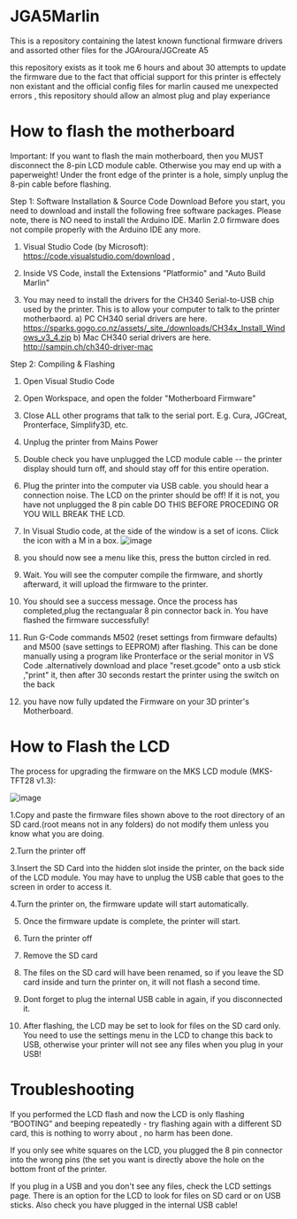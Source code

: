 # JGA5Marlin
This is a repository containing the latest known functional firmware drivers and assorted other files for the JGAroura/JGCreate A5

this repository exists as it took me 6 hours and about 30 attempts to update the firmware due to the fact that official support for this printer is effectely non existant and the official config files for marlin caused me unexpected errors , this repository should allow an almost plug and play experiance

# How to flash the motherboard
Important: If you want to flash the main motherboard, then you MUST disconnect the 8-pin LCD module cable. Otherwise you may end up with a paperweight! Under the front edge of the printer is a hole, simply unplug the 8-pin cable before flashing.

Step 1: Software Installation & Source Code Download
Before you start, you need to download and install the following free software packages. Please note, there is NO need to install the Arduino IDE.
Marlin 2.0 firmware does not compile properly with the Arduino IDE any more.


1. Visual Studio Code (by Microsoft): https://code.visualstudio.com/download , 
2. Inside VS Code, install the Extensions "Platformio" and "Auto Build Marlin"

3. You may need to install the drivers for the CH340 Serial-to-USB chip used by the printer. This is to allow your computer to talk to the printer motherbaord.
a) PC CH340 serial drivers are here. https://sparks.gogo.co.nz/assets/_site_/downloads/CH34x_Install_Windows_v3_4.zip
b) Mac CH340 serial drivers are here. http://sampin.ch/ch340-driver-mac

Step 2: Compiling & Flashing
1. Open Visual Studio Code

2. Open Workspace, and open the folder "Motherboard Firmware"

3. Close ALL other programs that talk to the serial port. E.g. Cura, JGCreat, Pronterface, Simplify3D, etc.

4. Unplug the printer from Mains Power

5. Double check you have unplugged the LCD module cable -- the printer display should turn off, and should stay off for this entire operation.

6. Plug the printer into the computer via USB cable. you should hear a connection noise. The LCD on the printer should be off! If it is not, you have not unplugged the 8 pin cable 
DO THIS BEFORE PROCEDING OR YOU WILL BREAK THE LCD.

7. In Visual Studio code,  at the side of the window is a set of icons. Click the icon with a M in a box.
 ![image](https://github.com/joepotato04/JGA5Marlin/assets/52463691/e06c945c-eaab-44c3-b34a-4b7afdb1f01e)

 
8. you should now see a menu like this, press the button circled in red.


9. Wait. You will see the computer compile the firmware, and shortly afterward, it will upload the firmware to the printer.

10. You should see a success message. Once the process has completed,plug the rectangualar 8 pin connector back in. You have flashed the firmware successfully!

11. Run G-Code commands M502 (reset settings from firmware defaults) and M500 (save settings to EEPROM) after flashing. This can be done  manually using a program like Pronterface or the serial monitor in VS Code .alternatively download and place "reset.gcode" onto a usb stick ,"print" it, then after 30 seconds restart the printer using the switch on the back

12. you have now fully updated the Firmware on your 3D printer's Motherboard.



# How to Flash the LCD
The process for upgrading the firmware on the MKS LCD module (MKS-TFT28 v1.3):


![image](https://github.com/joepotato04/JGA5Marlin/assets/52463691/f9f99f05-8434-4fb1-8aac-ff2566592c4e)

1.Copy and paste the firmware files shown above to the root directory of an SD card.(root means not in any folders)
do not modify them unless you know what you are doing.


2.Turn the printer off

3.Insert the SD Card into the hidden slot inside the printer, on the back side of the LCD module. You may have to unplug the USB cable that goes to the screen in order to access it.

4.Turn the printer on, the firmware update will start automatically.

5. Once the firmware update is complete, the printer will start.

6. Turn the printer off

7. Remove the SD card

8. The files on the SD card will have been renamed, so if you leave the SD card inside and turn the printer on, it will not flash a second time.

9. Dont forget to plug the internal USB cable in again, if you disconnected it.

10. After flashing, the LCD may be set to look for files on the SD card only. You need to use the settings menu in the LCD to change this back to USB, otherwise your printer will not see any files when you plug in your USB!


# Troubleshooting
If you performed the LCD flash and now the LCD is only flashing “BOOTING” and beeping repeatedly - try flashing again with a different SD card, this is nothing to worry about , no harm has been done.

If you only see white squares on the LCD, you plugged the 8 pin connector into the wrong pins (the set you want is directly above the hole on the bottom front of the printer.

If you plug in a USB and you don't see any files, check the LCD settings page. There is an option for the LCD to look for files on SD card or on USB sticks. Also check you have plugged in the internal USB cable!
